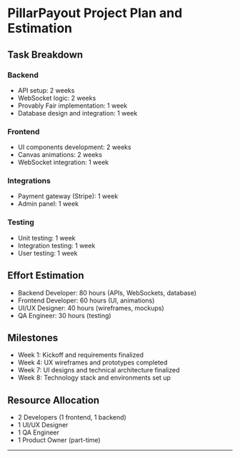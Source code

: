 # PillarPayout Project Plan and Estimation

## Task Breakdown

### Backend
- API setup: 2 weeks
- WebSocket logic: 2 weeks
- Provably Fair implementation: 1 week
- Database design and integration: 1 week

### Frontend
- UI components development: 2 weeks
- Canvas animations: 2 weeks
- WebSocket integration: 1 week

### Integrations
- Payment gateway (Stripe): 1 week
- Admin panel: 1 week

### Testing
- Unit testing: 1 week
- Integration testing: 1 week
- User testing: 1 week

## Effort Estimation
- Backend Developer: 80 hours (APIs, WebSockets, database)
- Frontend Developer: 60 hours (UI, animations)
- UI/UX Designer: 40 hours (wireframes, mockups)
- QA Engineer: 30 hours (testing)

## Milestones
- Week 1: Kickoff and requirements finalized
- Week 4: UX wireframes and prototypes completed
- Week 7: UI designs and technical architecture finalized
- Week 8: Technology stack and environments set up

## Resource Allocation
- 2 Developers (1 frontend, 1 backend)
- 1 UI/UX Designer
- 1 QA Engineer
- 1 Product Owner (part-time)

---
